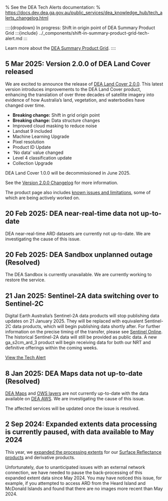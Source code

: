 % See the DEA Tech Alerts documentation:
% https://docs.dev.dea.ga.gov.au/public_services/dea_knowledge_hub/tech_alerts_changelog.html

::::{dropdown} In progress: Shift in origin point of DEA Summary Product Grid
:::{include} ../_components/shift-in-summary-product-grid-tech-alert.md
:::

Learn more about the [DEA Summary Product Grid](/guides/reference/collection_3_summary_grid/).
::::

## 5 Mar 2025: Version 2.0.0 of DEA Land Cover released

We are excited to announce the release of [DEA Land Cover 2.0.0](/data/product/dea-land-cover-landsat/). This latest version introduces improvements to the DEA Land Cover product, enhancing the translation of over three decades of satellite imagery into evidence of how Australia’s land, vegetation, and waterbodies have changed over time.

* **Breaking change:** Shift in grid origin point
* **Breaking change:** Data structure changes
* Improved cloud masking to reduce noise
* Landsat 9 included
* Machine Learning Upgrade
* Pixel resolution
* Product ID Update
* 'No data' value changed
* Level 4 classification update
* Collection Upgrade

DEA Land Cover 1.0.0 will be decommissioned in June 2025.

See the [Version 2.0.0 Changelog](/data/product/dea-land-cover-landsat/?tab=history) for more information.

The product page also includes [known issues and limitations](/data/product/dea-land-cover-landsat/?tab=quality), some of which are being actively worked on.

<!-- [View the Tech Alert]() -->

## 20 Feb 2025: DEA near-real-time data not up-to-date

DEA near-real-time ARD datasets are currently not up-to-date. We are investigating the cause of this issue. 

## 20 Feb 2025: DEA Sandbox unplanned outage (Resolved)

The DEA Sandbox is currently unavailable. We are currently working to restore the service. 

## 21 Jan 2025: Sentinel-2A data switching over to Sentinel-2C

Digital Earth Australia’s Sentinel-2A data products will stop publishing data updates on 21 January 2025. They will be replaced with equivalent Sentinel-2C data products, which will begin publishing data shortly after. For further information on the precise timing of the transfer, please see [Sentinel Online](https://sentinel.esa.int/web/sentinel/-/precise-timing-of-transfer-of-duty-from-sentinel-2a-to-sentinel-2c-on-21-january). The historical Sentinel-2A data will still be provided as public data. A new ga_s2cm_ard_3 product will begin receiving data for both our NRT and definitive offerings within the coming weeks. 

[View the Tech Alert](https://communication.ga.gov.au/link/id/zzzz678f06dcdfdd9113Pzzzz6567c8b713b5b826/page.html)

## 8 Jan 2025: DEA Maps data not up-to-date (Resolved)

[DEA Maps](/guides/setup/dea_maps/) and [OWS layers](/guides/setup/gis/README/) are not currently up-to-date with the data available on [DEA AWS](/guides/setup/AWS/data_and_metadata/). We are investigating the cause of this issue. 

The affected services will be updated once the issue is resolved. 

## 2 Sep 2024: Expanded extents data processing is currently paused, with data available to May 2024 <!-- NOTE Remember to remove the banner on the page: https://pr-302-preview.khpreview.dea.ga.gov.au/guides/reference/ard-expanded-processing-extent/ -->

This year, we [expanded the processing extents](/guides/reference/ard-expanded-processing-extent/) for our [Surface Reflectance products](/data/category/dea-surface-reflectance/) and derivative products.

Unfortunately, due to unanticipated issues with an external network connection, we have needed to pause the back-processing of this expanded extent data since May 2024. You may have noticed this issue, for example, if you attempted to access ARD from the Heard Island and McDonald Islands and found that there are no images more recent than May 2024.
